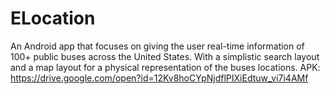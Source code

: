# ELocation
An Android app that focuses on giving the user real-time information of 100+ public buses across the United States. With a simplistic search layout and a map layout for a physical representation of the buses locations. APK: https://drive.google.com/open?id=12Kv8hoCYpNjdflPIXiEdtuw_vi7i4AMf
